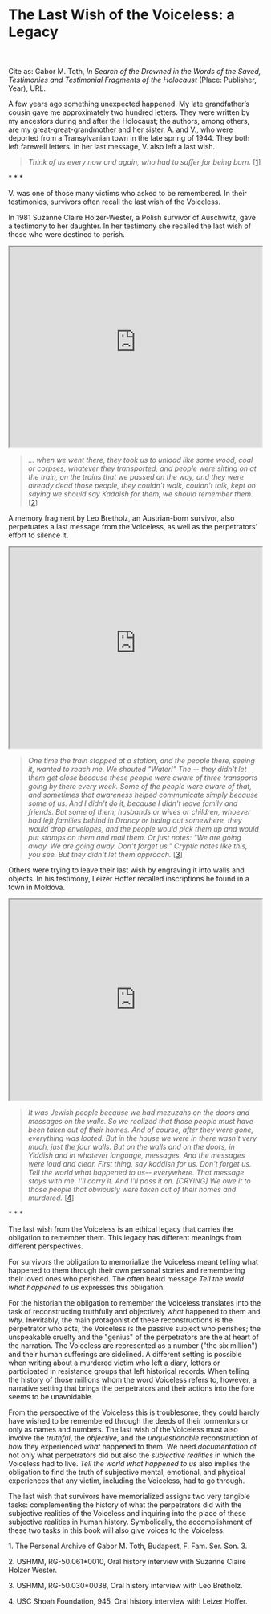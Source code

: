 # The Last Wish of the Voiceless: a Legacy

 <br/><br/>
Cite as: Gabor M. Toth, <i>In Search of the Drowned in the Words of the Saved, Testimonies and Testimonial Fragments of the Holocaust</i> (Place: Publisher, Year), URL.

A few years ago something unexpected happened. My late grandfather’s cousin gave me approximately two hundred letters. They were written by my ancestors during and after the Holocaust; the authors, among others, are my great-great-grandmother and her sister, A. and V., who were deported from a Transylvanian town in the late spring of 1944. They both left farewell letters. In her last message, V. also left a last wish.

><i>Think of us every now and again, who had to suffer for being born.</i> [[1](#fn-1)]

<div class="divider">* * *</div>

V. was one of those many victims who asked to be remembered. In their testimonies, survivors often recall the last wish of the Voiceless.

In 1981 Suzanne Claire Holzer-Wester, a Polish survivor of Auschwitz, gave a testimony to her daughter. In her testimony she recalled the last wish of those who were destined to perish.

<iframe src="https://oralhistory-assets.ushmm.org/RG-50.061.0010.02.03.mp3#t=538,566" height="400" width="1200" style="width: 100%;" allow="fullscreen" autostart="false"></iframe>

><i>... when we went there, they took us to unload like some wood, coal or corpses, whatever they transported, and people were sitting  on at the train, on the trains that we passed on the way, and they were already dead those people, they couldn't walk, couldn't talk, kept on saying we should say Kaddish for them, we should remember them.</i> [[2](#fn-2)]


A memory fragment by Leo Bretholz, an Austrian-born survivor, also perpetuates a last message from the Voiceless, as well as the perpetrators’ effort to silence it.

<iframe src="https://oralhistory-assets.ushmm.org/RG-50.030.0038.03.05.mp4#t=975,1033" height="400" width="1200" style="width: 100%;" allow="fullscreen" autostart="0"></iframe>

><i>One time the train stopped at a station, and the people there, seeing it, wanted to reach me. We shouted "Water!" The -- they didn't let them get close because these people were aware of three transports going by there every week. Some of the people were aware of that, and sometimes that awareness helped communicate simply because some of us. And I didn't do it, because I didn't leave family and friends. But some of them, husbands or wives or children, whoever had left families behind in Drancy or hiding out somewhere, they would drop envelopes, and the people would pick them up and would put stamps on them and mail them. Or just notes: "We are going away. We are going away. Don't forget us." Cryptic notes like this, you see. But they didn't let them approach.</i> [[3](#fn-3)]

Others were trying to leave their last wish by engraving it into walls and objects. In his testimony, Leizer Hoffer recalled inscriptions he found in a town in Moldova.

<iframe src="https://www.youtube.com/embed/4VdPn-BRrG8?start=140&end=234" height="400" width="1200" style="width: 100%;" allow="fullscreen" autostart="false"></iframe>



><i>It was Jewish people because we had mezuzahs on the doors and messages on the walls. So we realized that those people must have been taken out of their homes. And of course, after they were gone, everything was looted. But in the house we were in there wasn't very much, just the four walls. But on the walls and on the doors, in Yiddish and in whatever language, messages. And the messages were loud and clear. First thing, say kaddish for us. Don't forget us. Tell the world what happened to us-- everywhere. That message stays with me. I'll carry it. And I'll pass it on. [CRYING] We owe it to those people that obviously were taken out of their homes and murdered.</i> [[4](#fn-4)]

<div class="divider">* * *</div>

The last wish from the Voiceless is an ethical legacy that carries the obligation to remember them. This legacy has different meanings from different perspectives.

For survivors the obligation to memorialize the Voiceless meant telling what happened to them through their own personal stories and remembering their loved ones who perished. The often heard message <i>Tell the world what happened to us</i> expresses this obligation.

For the historian the obligation to remember the Voiceless translates into the task of reconstructing truthfully and objectively <i>what</i> happened to them and <i>why</i>. Inevitably, the main protagonist of these reconstructions is the perpetrator who acts; the Voiceless is the passive subject who perishes; the unspeakable cruelty and the "genius" of the perpetrators are the at heart of the narration. The Voiceless are represented as a number ("the six million") and their human sufferings are sidelined. A different setting is possible when writing about a murdered victim who left a diary, letters or participated in resistance groups that left historical records. When telling the history of those millions whom the word Voiceless refers to, however, a narrative setting that brings the perpetrators and their actions into the fore seems to be unavoidable.

From the perspective of the Voiceless this is troublesome; they could hardly have wished to be remembered through the deeds of their tormentors or only as names and numbers. The last wish of the Voiceless must also involve the <i>truthful</i>, the <i>objective</i>, and the <i>unquestionable</i> reconstruction of <i>how</i> they experienced <i>what</i> happened to them. We need <i>documentation</i> of not only what perpetrators did but also the <i>subjective realities</i> in which the Voiceless had to live. <i>Tell the world what happened to us</i>  also implies the obligation to find the truth of subjective mental, emotional, and physical experiences that any victim, including the Voiceless, had to go through.

The last wish that survivors have memorialized assigns two very tangible tasks: complementing the history of what the perpetrators did with the subjective realities of the Voiceless and inquiring into the place of these subjective realities in human history. Symbolically, the accomplishment of these two tasks in this book will also give voices to the Voiceless.

<p id="fn-1" class="footnote">1. The Personal Archive of Gabor M. Toth, Budapest, F. Fam. Ser. Son. 3.</p>
<p id="fn-2" class="footnote">2. USHMM, RG-50.061*0010, Oral history interview with Suzanne Claire Holzer Wester.</p>
<p id="fn-3" class="footnote">3. USHMM, RG-50.030*0038, Oral history interview with Leo Bretholz.</p>
<p id="fn-4" class="footnote">4. USC Shoah Foundation, 945, Oral history interview with Leizer Hoffer.</p>




